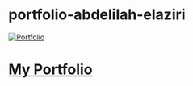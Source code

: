 # portfolio-abdelilah-elaziri

[![Portfolio](https://img.shields.io/website?up_message=Portfolio&url=https://abdelilah-elaziri.github.io/portfolio-abdelilah-elaziri)](https://abdelilah-elaziri.github.io/portfolio-abdelilah-elaziri/)


# [My Portfolio](https://abdelilah-elaziri.github.io/portfolio-abdelilah-elaziri/)




